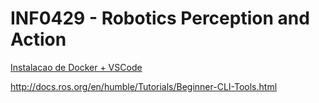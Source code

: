 # INF0429 - Robotics Perception and Action

[Instalacao de Docker + VSCode](https://docs.ros.org/en/humble/How-To-Guides/Setup-ROS-2-with-VSCode-and-Docker-Container.html)

http://docs.ros.org/en/humble/Tutorials/Beginner-CLI-Tools.html

